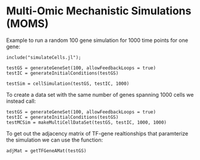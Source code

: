 # Multi-Omic Mechanistic Simulations (MOMS) 
Example to run a random 100 gene simulation for 1000 time points for one gene:
 ```
include("simulateCells.jl");

testGS = generateGeneSet(100, allowFeedbackLoops = true)
testIC = generateInitialConditions(testGS)

testSim = cellSimulation(testGS, testIC, 1000)
```

To create a data set with the same number of genes spanning 1000 cells we instead call:
```
testGS = generateGeneSet(100, allowFeedbackLoops = true)
testIC = generateInitialConditions(testGS)
testMCSim = makeMultiCellDataSet(testGS, testIC, 1000, 1000)
```
To get out the adjacency matrix of TF-gene realtionships that paramterize the simulation we can use the function:
```
adjMat = getTFGeneAMat(testGS)
```
